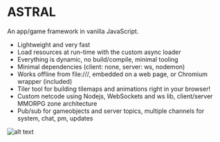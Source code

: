 # ASTRAL

An app/game framework in vanilla JavaScript.

- Lightweight and very fast
- Load resources at run-time with the custom async loader
- Everything is dynamic, no build/compile, minimal tooling
- Minimal dependencies (client: none, server: ws, nodemon)
- Works offline from file:///, embedded on a web page, or Chromium wrapper (included)
- Tiler tool for building tilemaps and animations right in your browser!
- Custom netcode using Nodejs, WebSockets and ws lib, client/server MMORPG zone architecture
- Pub/sub for gameobjects and server topics, multiple channels for system, chat, pm, updates

![alt text](https://upload.wikimedia.org/wikipedia/commons/thumb/1/1c/The_Astral_Sleep_-_by_Jeroen_van_Valkenburg.PNG/300px-The_Astral_Sleep_-_by_Jeroen_van_Valkenburg.PNG)
